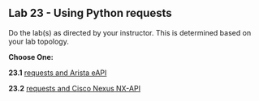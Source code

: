 ## Lab 23 - Using Python requests 

Do the lab(s) as directed by your instructor.  This is determined based on your lab topology.

**Choose One:**

**23.1** [requests and Arista eAPI](Lab_23_1_requests_eAPI.md)

**23.2** [requests and Cisco Nexus NX-API](Lab_23_2_requests_NXAPI.md)

